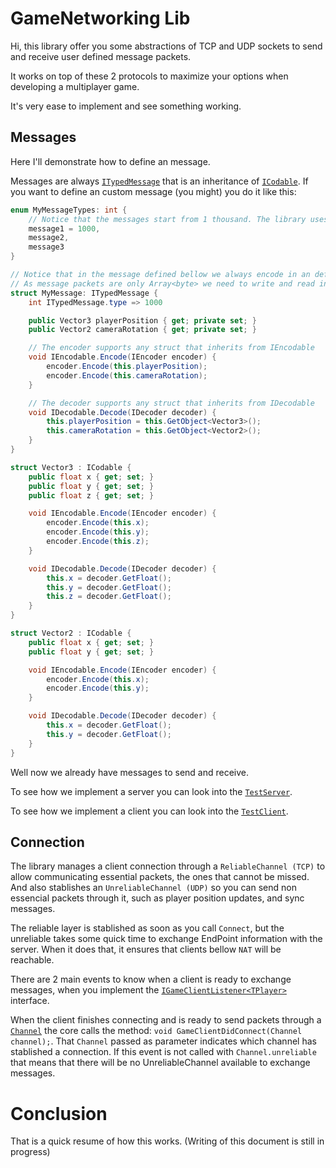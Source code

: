 # GameNetworking Lib

Hi, this library offer you some abstractions of TCP and UDP sockets to send and receive user defined message packets.

It works on top of these 2 protocols to maximize your options when developing a multiplayer game.

It's very ease to implement and see something working.

## Messages

Here I'll demonstrate how to define an message.

Messages are always [`ITypedMessage`](GameNetworkingLib/Sources/Networking/Messages/Models/ITypedMessage.cs) that is an inheritance of [`ICodable`](GameNetworkingLib/Sources/Networking/Messages/Interfaces/ICodable.cs). If you want to define an custom message (you might) you do it like this:
```csharp
enum MyMessageTypes: int {
    // Notice that the messages start from 1 thousand. The library uses the range 100..<1000 to its internal messages.
    message1 = 1000, 
    message2,
    message3
}

// Notice that in the message defined bellow we always encode in an defined order and decode in the SAME order.
// As message packets are only Array<byte> we need to write and read in the same order to ensure we a reading the same bytes that were written.
struct MyMessage: ITypedMessage {
    int ITypedMessage.type => 1000

    public Vector3 playerPosition { get; private set; }
    public Vector2 cameraRotation { get; private set; }

    // The encoder supports any struct that inherits from IEncodable
    void IEncodable.Encode(IEncoder encoder) {
        encoder.Encode(this.playerPosition);
        encoder.Encode(this.cameraRotation);
    }

    // The decoder supports any struct that inherits from IDecodable
    void IDecodable.Decode(IDecoder decoder) {
        this.playerPosition = this.GetObject<Vector3>();
        this.cameraRotation = this.GetObject<Vector2>();
    }
}

struct Vector3 : ICodable { 
    public float x { get; set; }
    public float y { get; set; }
    public float z { get; set; }

    void IEncodable.Encode(IEncoder encoder) {
        encoder.Encode(this.x);
        encoder.Encode(this.y);
        encoder.Encode(this.z);
    }

    void IDecodable.Decode(IDecoder decoder) {
        this.x = decoder.GetFloat();
        this.y = decoder.GetFloat();
        this.z = decoder.GetFloat();
    }
}

struct Vector2 : ICodable {
    public float x { get; set; }
    public float y { get; set; }

    void IEncodable.Encode(IEncoder encoder) {
        encoder.Encode(this.x);
        encoder.Encode(this.y);
    }

    void IDecodable.Decode(IDecoder decoder) {
        this.x = decoder.GetFloat();
        this.y = decoder.GetFloat();
    }
}
```

Well now we already have messages to send and receive.

To see how we implement a server you can look into the [`TestServer`](TestServerApp/Program.cs).

To see how we implement a client you can look into the [`TestClient`](TestClientApp/Program.cs).

## Connection

The library manages a client connection through a `ReliableChannel (TCP)` to allow communicating essential packets, the ones that cannot be missed. And also stablishes an `UnreliableChannel (UDP)` so you can send non essencial packets through it, such as player position updates, and sync messages.

The reliable layer is stablished as soon as you call `Connect`, but the unreliable takes some quick time to exchange EndPoint information with the server. When it does that, it ensures that clients bellow `NAT` will be reachable.

There are 2 main events to know when a client is ready to exchange messages, when you implement the [`IGameClientListener<TPlayer>`](GameNetworkingLib/Sources/GameNetworking/Client/GameClient.cs) interface.

When the client finishes connecting and is ready to send packets through a [`Channel`](GameNetworkingLib/Sources/Networking/Channels/Channel.cs) the core calls the method: `void GameClientDidConnect(Channel channel);`.
That `Channel` passed as parameter indicates which channel has stablished a connection.
If this event is not called with `Channel.unreliable` that means that there will be no UnreliableChannel available to exchange messages.

# Conclusion

That is a quick resume of how this works. 
(Writing of this document is still in progress)
